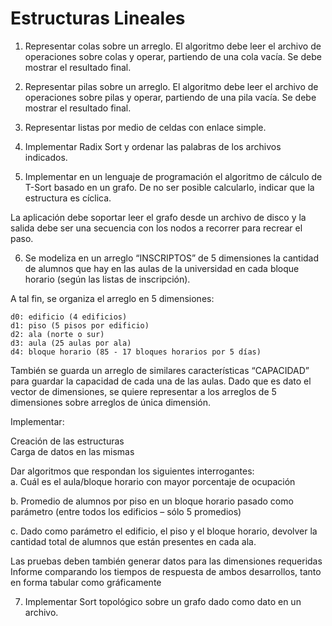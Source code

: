 # Estructuras Lineales

1. Representar colas sobre un arreglo. El algoritmo debe leer el archivo de operaciones sobre colas y operar, partiendo de una cola vacía. Se debe mostrar el resultado final.  

2. Representar pilas sobre un arreglo. El algoritmo debe leer el archivo de operaciones sobre pilas y operar, partiendo de una pila vacía. Se debe mostrar el resultado final.  

3. Representar listas por medio de celdas con enlace simple.  

4. Implementar Radix Sort y ordenar las palabras de los archivos indicados.  

5. Implementar en un lenguaje de programación el algoritmo de cálculo de T-Sort basado en un grafo. De no ser posible calcularlo, indicar que la estructura es cíclica.  
  
La aplicación debe soportar leer el grafo desde un archivo de disco y la salida debe ser una secuencia con los nodos a recorrer para recrear el paso.  

6. Se modeliza en un arreglo “INSCRIPTOS” de 5 dimensiones la cantidad de alumnos que hay en las aulas de la universidad en cada bloque horario (según las listas de inscripción).  

A tal fin, se organiza el arreglo en 5 dimensiones:  

    d0: edificio (4 edificios)  
    d1: piso (5 pisos por edificio)  
    d2: ala (norte o sur)  
    d3: aula (25 aulas por ala)  
    d4: bloque horario (85 - 17 bloques horarios por 5 días)  
  
  
También se guarda un arreglo de similares características “CAPACIDAD” para guardar la capacidad de cada una de las aulas. Dado que es dato el vector de dimensiones, se quiere representar a los arreglos de 5 dimensiones sobre arreglos de única dimensión.  

Implementar:   

Creación de las estructuras   
Carga de datos en las mismas  

Dar algoritmos que respondan los siguientes interrogantes:   
a. Cuál es el aula/bloque horario con mayor porcentaje de ocupación   

b. Promedio de alumnos por piso en un bloque horario pasado como parámetro (entre todos los edificios – sólo 5 promedios)  

c. Dado como parámetro el edificio, el piso y el bloque horario, devolver la cantidad total de alumnos que están presentes en cada ala.  


Las pruebas deben también generar datos para las dimensiones requeridas 
Informe comparando los tiempos de respuesta de ambos desarrollos, tanto en forma tabular como gráficamente  

7. Implementar Sort topológico sobre un grafo dado como dato en un archivo.  
